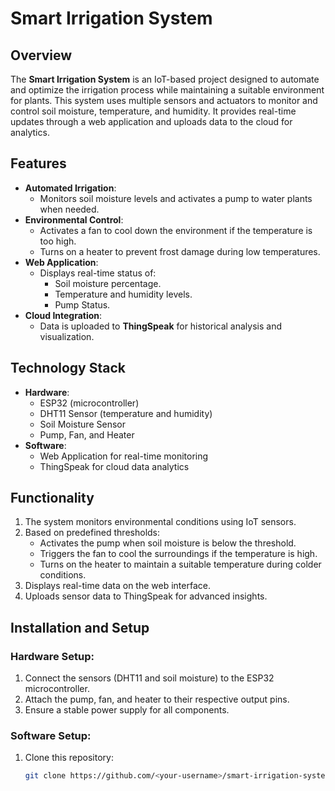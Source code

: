 # Smart Irrigation System  

## Overview  
The **Smart Irrigation System** is an IoT-based project designed to automate and optimize the irrigation process while maintaining a suitable environment for plants. This system uses multiple sensors and actuators to monitor and control soil moisture, temperature, and humidity. It provides real-time updates through a web application and uploads data to the cloud for analytics.  

## Features  
- **Automated Irrigation**:  
  - Monitors soil moisture levels and activates a pump to water plants when needed.  
- **Environmental Control**:  
  - Activates a fan to cool down the environment if the temperature is too high.  
  - Turns on a heater to prevent frost damage during low temperatures.  
- **Web Application**:  
  - Displays real-time status of:  
    - Soil moisture percentage.  
    - Temperature and humidity levels.  
    - Pump Status.  
- **Cloud Integration**:  
  - Data is uploaded to **ThingSpeak** for historical analysis and visualization.  

## Technology Stack  
- **Hardware**:  
  - ESP32 (microcontroller)  
  - DHT11 Sensor (temperature and humidity)  
  - Soil Moisture Sensor  
  - Pump, Fan, and Heater  
- **Software**:  
  - Web Application for real-time monitoring  
  - ThingSpeak for cloud data analytics  

## Functionality  
1. The system monitors environmental conditions using IoT sensors.  
2. Based on predefined thresholds:  
   - Activates the pump when soil moisture is below the threshold.  
   - Triggers the fan to cool the surroundings if the temperature is high.  
   - Turns on the heater to maintain a suitable temperature during colder conditions.  
3. Displays real-time data on the web interface.  
4. Uploads sensor data to ThingSpeak for advanced insights.  

## Installation and Setup  
### Hardware Setup:  
1. Connect the sensors (DHT11 and soil moisture) to the ESP32 microcontroller.  
2. Attach the pump, fan, and heater to their respective output pins.  
3. Ensure a stable power supply for all components.  

### Software Setup:  
1. Clone this repository:  
   ```bash
   git clone https://github.com/<your-username>/smart-irrigation-system.git

